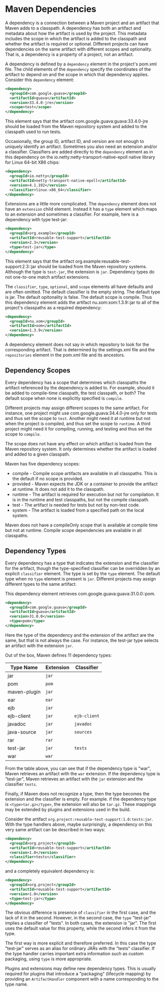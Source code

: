 # Maven Dependencies

<!--
Licensed to the Apache Software Foundation (ASF) under one
or more contributor license agreements.  See the NOTICE file
distributed with this work for additional information
regarding copyright ownership.  The ASF licenses this file
to you under the Apache License, Version 2.0 (the
"License"); you may not use this file except in compliance
with the License.  You may obtain a copy of the License at

http://www.apache.org/licenses/LICENSE-2.0

Unless required by applicable law or agreed to in writing,
software distributed under the License is distributed on an
"AS IS" BASIS, WITHOUT WARRANTIES OR CONDITIONS OF ANY
KIND, either express or implied.  See the License for the
specific language governing permissions and limitations
under the License.
-->

A dependency is a connection between a Maven project and an artifact
that Maven adds to a classpath. A dependency has both an artifact and metadata
about how the artifact is used by the project. This metadata includes
the scope in which the artifact is
added to the classpath and whether the artifact is required or optional.
Different projects can have dependencies on the same artifact with different scopes
and optionality. That is, a dependency is a property of a project, not an artifact.

A dependency is defined by a `dependency` element in the project's
pom.xml file. The child elements of the `dependency` specify the
coordinates of the artifact to depend on and the scope in which that
dependency applies. Consider this `dependency` element:

```xml
<dependency>
  <groupId>com.google.guava</groupId>
  <artifactId>guava</artifactId>
  <version>33.4.0-jre</version>
  <scope>test</scope>
</dependency>
```

This element says that the artifact com.google.guava:guava:33.4.0-jre
should be loaded from the Maven repository system and added to the
classpath used to run tests.

Occasionally, the group ID, artifact ID, and version are not enough to
uniquely identify an artifact. Sometimes you also need an extension
and/or a classifier. Classifiers are added directly to the `dependency`
element as in this dependency on the
io.netty:netty-transport-native-epoll native library for Linux 64-bit
X86 chips:

```xml
<dependency>
  <groupId>io.netty</groupId>
  <artifactId>netty-transport-native-epoll</artifactId>
  <version>4.1.192</version>
  <classifier>linux-x86_64</classifier>
</dependency>
```

Extensions are a little more complicated. The `dependency` element does
not have an `extension` child element. Instead it has a `type` element
which maps to an extension and sometimes a classifier. For example, here
is a dependency with type test-jar:

```xml
<dependency>
  <groupId>org.example</groupId>
  <artifactId>reusable-test-support</artifactId>
  <version>2.3</version>
  <type>test-jar</type>
</dependency>
```

This element says that the artifact
org.example:reusable-test-support:2.3::jar should be loaded from the
Maven repository systems. Although the type is `test-jar`, the extension
is `jar`. Dependency types do not one-to-one match artifact extensions.

The `classifier`, `type`, `optional`, and `scope` elements all have defaults and are often
omitted. The default classifier is the empty string. The default type is
jar. The default opitonality is false. The default scope is compile.
Thus this dependency element adds the artifact nu.xom:xom:1.3.9::jar to all of the
project's classpaths as a required dependency:

```xml
<dependency>
  <groupId>nu.xom</groupId>
  <artifactId>xom</artifactId>
  <version>1.3.9</version>
</dependency>
```

A dependency element does not say in which repository to look for the corresponding artifact.
That is determined by the settings.xml file and the `repositories` element in the
pom.xml file and its ancestors.

## Dependency Scopes

Every dependency has a scope that determines which classpaths the
artifact referenced by the dependency is added to. For example,
should it be added to compile-time classpath, the test classpath, or
both? The default scope when none is explicitly specified is `compile`.

Different projects may assign different scopes to the same artifact. For
instance, one project might use com.google.guava:34.4.0-jre only for
tests and thus set the scope to `test`. Another might need it at runtime
but not when the project is compiled, and thus set the scope to
`runtime`. A third project might need it for compiling, running, and
testing and thus set the scope to `compile`.

The scope does not have any effect on which
artifact is loaded from the Maven repository system. It only determines
whether the artifact is loaded and added to a given classpath.

Maven has five dependency scopes:

* compile - Compile scope artifacts are available in all classpaths. This is the default if no scope is provided.
* provided - Maven expects the JDK or a container to provide the artifact at runtime. It does not add it to the classpath.
* runtime - The artifact is required for execution but not for compilation. It is in the runtime and test classpaths, but not the compile classpath.
* test - The artifact is needed for tests but not by non-test code.
* system - The artifact is loaded from a specified path on the local system.

Maven does not have a compileOnly scope that is available at compile time
but not at runtime. Compile scope dependencies are available in all classpaths.

## Dependency Types

Every dependency has a type that indicates the extension and the classifier
for the artifact, though the type-specified classifier can be overridden by
an explicit `classifier` element.
The type is set by the `type` element.
The default type when no `type` element is present is `jar`.
Different projects may assign different types to the same artifact.

This dependency element retrieves com.google.guava:guava:31.0.0::pom.

```xml
<dependency>
  <groupId>com.google.guava</groupId>
  <artifactId>guava</artifactId>
  <version>31.0.0</version>
  <type>pom</type>
</dependency>
```

Here the type of the dependency and the extension of the artifact are the same,
but that is not always the case.
For instance, the test-jar type selects an artifact with the extension `jar`.

Out of the box, Maven defines 11 dependency types:

|  Type Name   | Extension |  Classifier  |
|--------------|-----------|--------------|
| jar          | `jar`     |              |
| pom          | `pom`     |              |
| maven-plugin | `jar`     |              |
| ear          | `ear`     |              |
| ejb          | `jar`     |              |
| ejb-client   | `jar`     | `ejb-client` |
| javadoc      | `jar`     | `javadoc`    |
| java-source  | `jar`     | `sources`    |
| rar          | `rar`     |              |
| test-jar     | `jar`     | `tests`      |
| war          | `war`     |              |

From the table above, you can see that if the dependency type is "war", Maven retrieves
an artifact with the `war` extension. If the dependency type is "test-jar", Maven retrieves
an artifact with the `jar` extension and the classifier `tests`.

Finally, if Maven does not recognize a type, then the type becomes the extension and the
classifier is empty.  For example.
if the dependency type is `<type>tar.gz</type>`, the extension will also be `tar.gz`.
These mappings may be extended by plugins and extensions used in the build.

Consider the artifact
`org.project:reusable-test-support:1.0:tests:jar`. With the type handlers above,
maybe surprisingly, a dependency on this very same artifact can be described in two ways:

```xml
<dependency>
  <groupId>org.project</groupId>
  <artifactId>reusable-test-support</artifactId>
  <version>1.0</version>
  <classifier>tests</classifier>
</dependency>
```

and a completely equivalent dependency is:

```xml
<dependency>
  <groupId>org.project</groupId>
  <artifactId>reusable-test-support</artifactId>
  <version>1.0</version>
  <type>test-jar</type>
</dependency>
```

The obvious difference is presence of `classifier` in the first case,
and the lack of it in the second. However, in the second case, the `type` "test-jar"
implies a classifier of "tests". In both cases, the extension is "jar".
The first uses the default value for this property, while the second infers it from the type.

The first way is more explicit and therefore preferred. In this case the type "test-jar"
serves as an alias for ordinary JARs with the "tests" classifier. If the
type handler carries important extra information such as custom packaging, using `type`
is more appropriate.

Plugins and extensions may define new dependency types. This is usually required for
plugins that introduce a "packaging" (lifecycle mapping) by providing an `ArtifactHandler`
component with a name corresponding to the type name.

